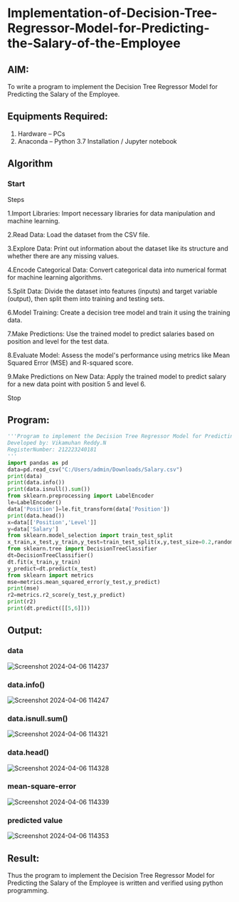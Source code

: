 # Implementation-of-Decision-Tree-Regressor-Model-for-Predicting-the-Salary-of-the-Employee

## AIM:
To write a program to implement the Decision Tree Regressor Model for Predicting the Salary of the Employee.

## Equipments Required:
1. Hardware – PCs
2. Anaconda – Python 3.7 Installation / Jupyter notebook

## Algorithm
### Start
Steps

1.Import Libraries: Import necessary libraries for data manipulation and machine learning.

2.Read Data: Load the dataset from the CSV file.

3.Explore Data: Print out information about the dataset like its structure and whether there are any missing values.

4.Encode Categorical Data: Convert categorical data into numerical format for machine learning algorithms.

5.Split Data: Divide the dataset into features (inputs) and target variable (output), then split them into training and testing sets.

6.Model Training: Create a decision tree model and train it using the training data.

7.Make Predictions: Use the trained model to predict salaries based on position and level for the test data.

8.Evaluate Model: Assess the model's performance using metrics like Mean Squared Error (MSE) and R-squared score.

9.Make Predictions on New Data: Apply the trained model to predict salary for a new data point with position 5 and level 6.

Stop

## Program:
```py
'''Program to implement the Decision Tree Regressor Model for Predicting the Salary of the Employee.
Developed by: Vikamuhan Reddy.N
RegisterNumber: 212223240181
'''
import pandas as pd
data=pd.read_csv("C:/Users/admin/Downloads/Salary.csv")
print(data)
print(data.info())
print(data.isnull().sum())
from sklearn.preprocessing import LabelEncoder
le=LabelEncoder()
data['Position']=le.fit_transform(data['Position'])
print(data.head())
x=data[['Position','Level']]
y=data['Salary']
from sklearn.model_selection import train_test_split
x_train,x_test,y_train,y_test=train_test_split(x,y,test_size=0.2,random_state=2)
from sklearn.tree import DecisionTreeClassifier
dt=DecisionTreeClassifier()
dt.fit(x_train,y_train)
y_predict=dt.predict(x_test)
from sklearn import metrics
mse=metrics.mean_squared_error(y_test,y_predict)
print(mse)
r2=metrics.r2_score(y_test,y_predict)
print(r2)
print(dt.predict([[5,6]]))
```

## Output:
### data
![Screenshot 2024-04-06 114237](https://github.com/vikamuhan-reddy/Implementation-of-Decision-Tree-Regressor-Model-for-Predicting-the-Salary-of-the-Employee/assets/144928933/515340a3-257c-4b60-bbef-c6fff920b19e)
### data.info()
![Screenshot 2024-04-06 114247](https://github.com/vikamuhan-reddy/Implementation-of-Decision-Tree-Regressor-Model-for-Predicting-the-Salary-of-the-Employee/assets/144928933/aa997a38-1b53-488d-bbbd-d59a19ee0bcc)
### data.isnull.sum()
![Screenshot 2024-04-06 114321](https://github.com/vikamuhan-reddy/Implementation-of-Decision-Tree-Regressor-Model-for-Predicting-the-Salary-of-the-Employee/assets/144928933/22f22e34-ee78-4dae-b6ed-c19c9325fc88)
### data.head()
![Screenshot 2024-04-06 114328](https://github.com/vikamuhan-reddy/Implementation-of-Decision-Tree-Regressor-Model-for-Predicting-the-Salary-of-the-Employee/assets/144928933/c24281d0-f96a-4a1b-81de-90f970e841e1)
### mean-square-error
![Screenshot 2024-04-06 114339](https://github.com/vikamuhan-reddy/Implementation-of-Decision-Tree-Regressor-Model-for-Predicting-the-Salary-of-the-Employee/assets/144928933/121ca0d2-ab49-4a58-91d9-b4abd40b6768)
### predicted value
![Screenshot 2024-04-06 114353](https://github.com/vikamuhan-reddy/Implementation-of-Decision-Tree-Regressor-Model-for-Predicting-the-Salary-of-the-Employee/assets/144928933/8ff168a4-628c-4e1f-beff-cbf21cb446f4)



## Result:
Thus the program to implement the Decision Tree Regressor Model for Predicting the Salary of the Employee is written and verified using python programming.
